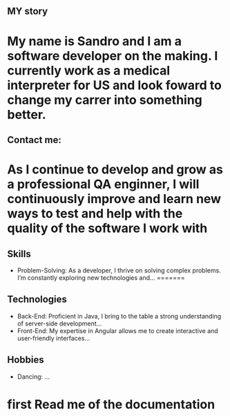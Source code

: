 
## MY story
# My name is Sandro and I am a software developer on the making. I currently work as a medical interpreter for US and look foward to change my carrer into something better.


## Contact me:
# As I continue to develop and grow as a professional QA enginner, I will continuously improve and learn new ways to test and help with the quality of the software I work with



## Skills
- Problem-Solving: As a developer, I thrive on solving complex problems. I’m constantly exploring new technologies and...
=======
## Technologies

- Back-End: Proficient in Java, I bring to the table a strong understanding of server-side development...
- Front-End: My expertise in Angular allows me to create interactive and user-friendly interfaces...

## Hobbies
- Dancing: ...
# first Read me of the documentation

